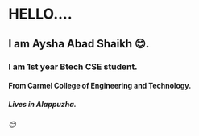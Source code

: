 # HELLO....
## I am Aysha Abad Shaikh 😊.
### I am 1st year Btech CSE student.
#### From Carmel College of Engineering and Technology.
##### Lives in Alappuzha.
###### 😊
